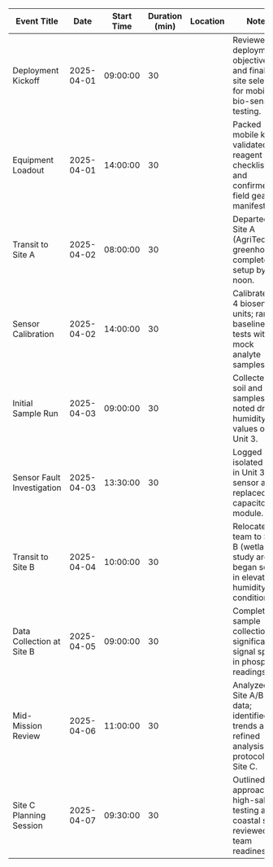 | Event Title | Date | Start Time | Duration (min) | Location | Notes |
| --- | --- | --- | --- | --- | --- |
| Deployment Kickoff | 2025-04-01 | 09:00:00 | 30 |  | Reviewed deployment objectives and finalized site selection for mobile bio-sensor testing. |
| Equipment Loadout | 2025-04-01 | 14:00:00 | 30 |  | Packed mobile kits, validated reagent checklist, and confirmed field gear manifest. |
| Transit to Site A | 2025-04-02 | 08:00:00 | 30 |  | Departed for Site A (AgriTech greenhouse), completed setup by noon. |
| Sensor Calibration | 2025-04-02 | 14:00:00 | 30 |  | Calibrated all 4 biosensor units; ran baseline tests with mock analyte samples. |
| Initial Sample Run | 2025-04-03 | 09:00:00 | 30 |  | Collected soil and air samples; noted drift in humidity values on Unit 3. |
| Sensor Fault Investigation | 2025-04-03 | 13:30:00 | 30 |  | Logged and isolated fault in Unit 3 sensor array; replaced capacitor module. |
| Transit to Site B | 2025-04-04 | 10:00:00 | 30 |  | Relocated team to Site B (wetland study area); began setup in elevated humidity conditions. |
| Data Collection at Site B | 2025-04-05 | 09:00:00 | 30 |  | Completed sample collection; significant signal spike in phosphate readings. |
| Mid-Mission Review | 2025-04-06 | 11:00:00 | 30 |  | Analyzed Site A/B data; identified trends and refined analysis protocols for Site C. |
| Site C Planning Session | 2025-04-07 | 09:30:00 | 30 |  | Outlined approach for high-salinity testing at coastal site; reviewed team readiness. |